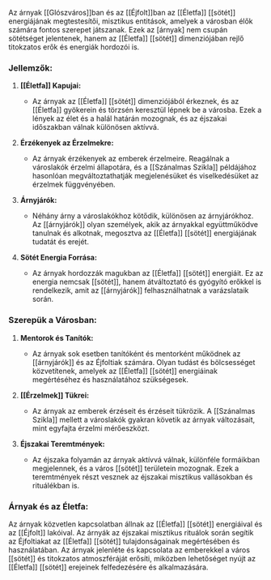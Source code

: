Az árnyak [[Glószváros]]ban és az [[Éjfolt]]ban az [[Életfa]] [[sötét]] energiájának megtestesítői, misztikus entitások, amelyek a városban élők számára fontos szerepet játszanak. Ezek az [árnyak] nem csupán sötétséget jelentenek, hanem az [[Életfa]] [[sötét]] dimenziójában rejlő titokzatos erők és energiák hordozói is.

### Jellemzők:

1. **[[Életfa]] Kapujai:**
   - Az árnyak az [[Életfa]] [[sötét]] dimenziójából érkeznek, és az [[Életfa]] gyökerein és törzsén keresztül lépnek be a városba. Ezek a lények az élet és a halál határán mozognak, és az éjszakai időszakban válnak különösen aktívvá.

2. **Érzékenyek az Érzelmekre:**
   - Az árnyak érzékenyek az emberek érzelmeire. Reagálnak a városlakók érzelmi állapotára, és a [[Szánalmas Szikla]] példájához hasonlóan megváltoztathatják megjelenésüket és viselkedésüket az érzelmek függvényében.

3. **Árnyjárók:**
   - Néhány árny a városlakókhoz kötődik, különösen az árnyjárókhoz. Az [[árnyjárók]] olyan személyek, akik az árnyakkal együttműködve tanulnak és alkotnak, megosztva az [[Életfa]] [[sötét]] energiájának tudatát és erejét.

4. **Sötét Energia Forrása:**
   - Az árnyak hordozzák magukban az [[Életfa]] [[sötét]] energiáit. Ez az energia nemcsak [[sötét]], hanem átváltoztató és gyógyító erőkkel is rendelkezik, amit az [[árnyjárók]] felhasználhatnak a varázslataik során.

### Szerepük a Városban:

1. **Mentorok és Tanítók:**
   - Az árnyak sok esetben tanítóként és mentorként működnek az [[árnyjárók]] és az Éjfoltiak számára. Olyan tudást és bölcsességet közvetítenek, amelyek az [[Életfa]] [[sötét]] energiáinak megértéséhez és használatához szükségesek.

2. **[[Érzelmek]] Tükrei:**
   - Az árnyak az emberek érzéseit és érzéseit tükrözik. A [[Szánalmas Szikla]] mellett a városlakók gyakran követik az árnyak változásait, mint egyfajta érzelmi mérőeszközt.

3. **Éjszakai Teremtmények:**
   - Az éjszaka folyamán az árnyak aktívvá válnak, különféle formáikban megjelennek, és a város [[sötét]] területein mozognak. Ezek a teremtmények részt vesznek az éjszakai misztikus vallásokban és rituálékban is.

### Árnyak és az Életfa:

Az árnyak közvetlen kapcsolatban állnak az [[Életfa]] [[sötét]] energiáival és az [[Éjfolt]] lakóival. Az árnyák az éjszakai misztikus rituálok során segítik az Éjfoltiakat az [[Életfa]] [[sötét]] tulajdonságainak megértésében és használatában. Az árnyak jelenléte és kapcsolata az emberekkel a város [[sötét]] és titokzatos atmoszféráját erősíti, miközben lehetőséget nyújt az [[Életfa]] [[sötét]] erejeinek felfedezésére és alkalmazására.